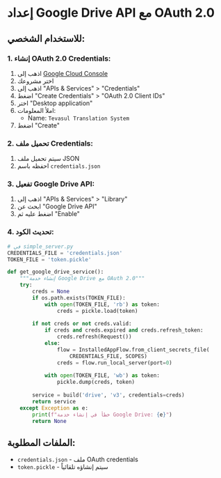 # إعداد Google Drive API مع OAuth 2.0

## للاستخدام الشخصي:

### 1. إنشاء OAuth 2.0 Credentials:
1. اذهب إلى [Google Cloud Console](https://console.cloud.google.com/)
2. اختر مشروعك
3. اذهب إلى "APIs & Services" > "Credentials"
4. اضغط "Create Credentials" > "OAuth 2.0 Client IDs"
5. اختر "Desktop application"
6. املأ المعلومات:
   - Name: `Tevasul Translation System`
7. اضغط "Create"

### 2. تحميل ملف Credentials:
1. سيتم تحميل ملف JSON
2. احفظه باسم `credentials.json`

### 3. تفعيل Google Drive API:
1. اذهب إلى "APIs & Services" > "Library"
2. ابحث عن "Google Drive API"
3. اضغط عليه ثم "Enable"

### 4. تحديث الكود:
```python
# في simple_server.py
CREDENTIALS_FILE = 'credentials.json'
TOKEN_FILE = 'token.pickle'

def get_google_drive_service():
    """إنشاء خدمة Google Drive مع OAuth 2.0"""
    try:
        creds = None
        if os.path.exists(TOKEN_FILE):
            with open(TOKEN_FILE, 'rb') as token:
                creds = pickle.load(token)
        
        if not creds or not creds.valid:
            if creds and creds.expired and creds.refresh_token:
                creds.refresh(Request())
            else:
                flow = InstalledAppFlow.from_client_secrets_file(
                    CREDENTIALS_FILE, SCOPES)
                creds = flow.run_local_server(port=0)
            
            with open(TOKEN_FILE, 'wb') as token:
                pickle.dump(creds, token)
        
        service = build('drive', 'v3', credentials=creds)
        return service
    except Exception as e:
        print(f"خطأ في إنشاء خدمة Google Drive: {e}")
        return None
```

## الملفات المطلوبة:
- `credentials.json` - ملف OAuth credentials
- `token.pickle` - سيتم إنشاؤه تلقائياً


